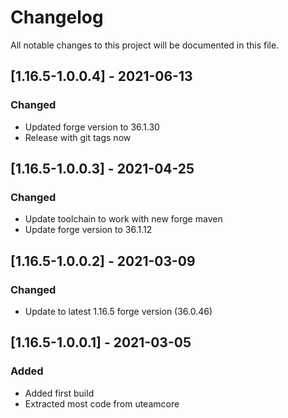 # Changelog
All notable changes to this project will be documented in this file.

## [1.16.5-1.0.0.4] - 2021-06-13
### Changed
 - Updated forge version to 36.1.30
 - Release with git tags now

## [1.16.5-1.0.0.3] - 2021-04-25
### Changed
 - Update toolchain to work with new forge maven
 - Update forge version to 36.1.12

## [1.16.5-1.0.0.2] - 2021-03-09
### Changed
 - Update to latest 1.16.5 forge version (36.0.46)

## [1.16.5-1.0.0.1] - 2021-03-05
### Added
 - Added first build
 - Extracted most code from uteamcore